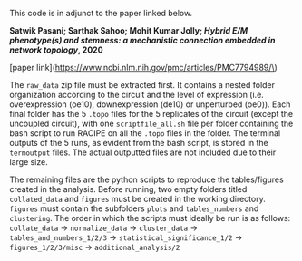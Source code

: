 This code is in adjunct to the paper linked below.

**Satwik Pasani; Sarthak Sahoo; Mohit Kumar Jolly; *Hybrid E/M phenotype(s) and stemness:
a mechanistic connection embedded in network topology*, 2020**

[paper link]\(https://www.ncbi.nlm.nih.gov/pmc/articles/PMC7794989/\)

The `raw_data` zip file must be extracted first. It contains a nested folder organization according to the circuit and the level of expression (i.e. overexpression (oe10), downexpression (de10) or unperturbed (oe0)). Each final folder has the 5 `.topo` files for the 5 replicates of the circuit (except the uncoupled circuit), with one `scriptfile_all.sh` file per folder containing the bash script to run RACIPE on all the `.topo` files in the folder. The terminal outputs of the 5 runs, as evident from the bash script, is stored in the `termoutput` files. The actual outputted files are not included due to their large size.

The remaining files are the python scripts to reproduce the tables/figures created in the analysis. Before running, two empty folders titled `collated_data` and `figures` must be created in the working directory. `figures` must contain the subfolders `plots` and `tables_numbers` and `clustering`. The order in which the scripts must ideally be run is as follows: `collate_data` -> `normalize_data` -> `cluster_data` -> `tables_and_numbers_1/2/3` -> `statistical_significance_1/2` -> `figures_1/2/3/misc` -> `additional_analysis/2`

